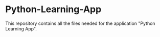 # Python-Learning-App
This repository contains all the files needed for the application "Python Learning App".

